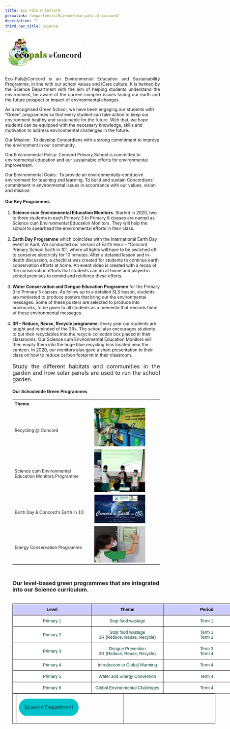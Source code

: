 ```yaml
---
title: Eco Pals @ Concord
permalink: /departments/Science/eco-pals-at-concord/
description: ""
third_nav_title: Science
---
```

<img src="/images/ecopals.png" 
     style="width:50%">
		 
<p style="text-align:justify">Eco-Pals@Concord is an Environmental Education and Sustainability Programme, in line with our school values and iCare culture. It is helmed by the Science Department with the aim of helping students understand the environment, be aware of the current complex issues facing our earth and the future prospect or impact of environmental changes.</p>  

As a recognised Green School, we have been engaging our students with “Green” programmes so that every student can take action to keep our environment healthy and sustainable for the future. With that, we hope students can be equipped with the necessary knowledge, skills and motivation to address environmental challenges in the future.

Our Mission:  To develop Concordians with a strong commitment to improve the environment in our community.

Our Environmental Policy: Concord Primary School is committed to environmental education and our sustainable efforts for environmental improvement.

Our Environmental Goals:  To provide an environmentally-conducive environment for teaching and learning. To build and sustain Concordians’ commitment in environmental issues in accordance with our values, vision and mission.

<h4><b>Our Key Programmes</b></h4>
<ol>
<p style="text-align:justify; font-size: 18px"><li><b>Science cum Environmental Education Monitors.</b> Started in 2020, two to three students in each Primary 3 to Primary 6 classes are named as Science cum Environmental Education Monitors. They will help the school to spearhead the environmental efforts in their class.
<p style="text-align:justify; font-size: 18px"><li><b>Earth Day Programme</b> which coincides with the International Earth Day event in April. We conducted our version of Earth Hour – “Concord Primary School Earth in 10”, where all lights will have to be switched off to conserve electricity for 10 minutes. After a detailed lesson and in-depth discussion, a checklist was created for students to continue earth conservation efforts at home. An event video is created with a recap of the conservation efforts that students can do at home and played in school premises to remind and reinforce these efforts.
<p style="text-align:justify; font-size: 18px"><li><b>Water Conservation and Dengue Education Programme</b> for the Primary 3 to Primary 5 classes. As follow up to a detailed SLS lesson, students are motivated to produce posters that bring out the environmental messages. Some of these posters are selected to produce into bookmarks, to be given to all students as a memento that reminds them of these environmental messages.
<p style="text-align:justify; font-size: 18px"><li><b>3R – Reduce, Reuse, Recycle programme.</b> Every year our students are taught and reminded of the 3Rs. The school also encourages students to put their recyclables into the recycle collection box placed in their classrooms. Our Science cum Environmental Education Monitors will then empty them into the huge blue recycling bins located near the canteen. In 2020, our monitors also gave a short presentation to their class on how to reduce carbon footprint in their classroom.


<p style="text-align:justify; font-size: 18px">Study the different habitats and communities in the garden and how solar panels are used to run the school garden.

<style>
table {
  border-collapse: collapse;
  width: 100%;
}
</style>

<h4><b>Our Schoolwide Green Programmes</b></h4>

<table>
  <tr>
    <th>Theme</th>
    <th></th>
  </tr>
  <tr>
    <td><br>Recycling @ Concord</td>
    <td><img style="width:80%" src="/images/Recycling at Concord.jpg"></td>
  </tr>

  <tr>
    <td ><br>Science cum Environmental Education Monitors Programme</td>
		<td><img style="width:80%" src="/images/monitors.png"></td>   
  </tr>

  <tr>
    <td><br>Earth Day & Concord's Earth in 10</td>
    <td><img style="width:80%" src="/images/Earth Day.png"></td>
  </tr>

  <tr>
    <td><br>Energy Conservation Programme</td>
    <td><img style="width:80%" src="/images/Energy Conservation.jpg"></td>
</tr>
</table>

<br>
<p style="font-size:18px"><b>Our level-based green programmes that are integrated into our Science curriculum.</b>

<style type="text/css">
.tg  {border-collapse:collapse;border-spacing:0;margin:0px auto;}
	
.tg .tg-yhj3{background-color:#FFF;color:#0C463A;text-align:center;vertical-align:middle}
.tg .tg-feqv{background-color:#CCCCFF;color:#666;font-weight:bold;text-align:center;vertical-align:middle}
.tg .tg-o5fr{background-color:#FFF;color:#FD6500;text-align:center;vertical-align:middle}
</style>
<table class="tg" style="undefined; table-layout: fixed; width: 775px">
<colgroup>
<col style="width: 257px">
<col style="width: 234px">
<col style="width: 284px">
</colgroup>
<tbody>
  <tr>
		<td class="tg-feqv"><span style="color:#000;background-color:#CCCCFF"><b>Level</b></span></td>
		<td class="tg-feqv"><span style="color:#000;background-color:#CCCCFF"><b>Theme</b></span></td>
		<td class="tg-feqv"><span style="color:#000;background-color:#CCCCFF">Period</span></td>
  </tr>
<br>  	
<tr>
    <td class="tg-yhj3">Primary 1<br></td>
    <td class="tg-yhj3">Stop food wastage<br></td>
		<td class="tg-yhj3">Term 1<br></td>
 </tr>	
<tr>
    <td class="tg-yhj3">Primary 2<br></td>
    <td class="tg-yhj3">Stop food wastage<br>3R (Reduce, Reuse, Recycle)</td>
		<td class="tg-yhj3">Term 1<br>Term 2</td>
 </tr>
<tr>
    <td class="tg-yhj3">Primary 3<br></td>
    <td class="tg-yhj3">Dengue Prevention<br>3R (Reduce, Reuse, Recycle)</td>
		<td class="tg-yhj3">Term 3<br>Term 4</td>
</tr>
<tr>
    <td class="tg-yhj3">Primary 4<br></td>
    <td class="tg-yhj3">Introduction to Global Warming<br></td>
		<td class="tg-yhj3">Term 4<br></td>
 </tr>
<tr>
    <td class="tg-yhj3">Primary 5<br></td>
    <td class="tg-yhj3">Water and Energy Conversion<br></td>
		<td class="tg-yhj3">Term 4<br></td>
 </tr>
<tr>
    <td class="tg-yhj3">Primary 6<br></td>
    <td class="tg-yhj3">Global Environmental Challenges<br></td>
		<td class="tg-yhj3">Term 4<br></td>
 </tr>
<style>
.tg  {border-collapse:collapse;border-spacing:0;margin:0px auto;}
.tg td{border-color:black;border-style:solid;border-width:1px;font-family:Arial, sans-serif;font-size:14px;
  overflow:hidden;padding:10px 5px;word-break:normal;}
.tg th{border-color:black;border-style:solid;border-width:1px;font-family:Arial, sans-serif;font-size:14px;
  font-weight:normal;overflow:hidden;padding:10px 5px;word-break:normal;}
.tg .tg-0lax{text-align:left;vertical-align:top}
.tg .tg-nrix{text-align:center;vertical-align:middle}
</style>

<table style="undefined;table-layout: fixed; width: 660px" class="tg">
<colgroup>
<col style="width:110x">
<col style="width: 350px">
<col style="width: 300px">
</colgroup>
<tbody>
 <tr>
    <td class="tg-0lax"></td>
		<td class="tg-0lax"><a href="/departments/Science/"><img style="width:60%" src="/images/Science Department button.png"></a></td>
	 <td class="tg-0lax"></td>
</tr>
</tbody>
</table>